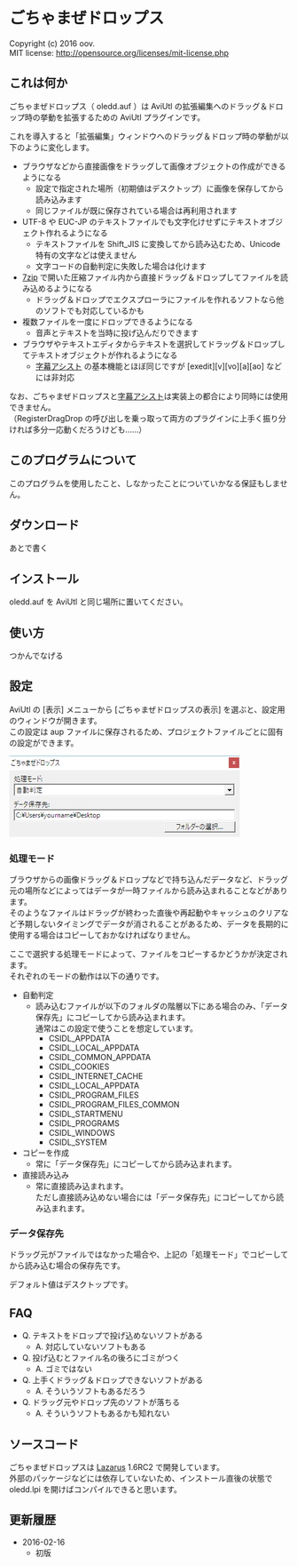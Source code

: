 ﻿ごちゃまぜドロップス
==============

Copyright (c) 2016 oov.  
MIT license: http://opensource.org/licenses/mit-license.php

これは何か
----------

ごちゃまぜドロップス（ oledd.auf ）は AviUtl の拡張編集へのドラッグ＆ドロップ時の挙動を拡張するための AviUtl プラグインです。

これを導入すると「拡張編集」ウィンドウへのドラッグ＆ドロップ時の挙動が以下のように変化します。

- ブラウザなどから直接画像をドラッグして画像オブジェクトの作成ができるようになる
  - 設定で指定された場所（初期値はデスクトップ）に画像を保存してから読み込みます
  - 同じファイルが既に保存されている場合は再利用されます
- UTF-8 や EUC-JP のテキストファイルでも文字化けせずにテキストオブジェクト作れるようになる
  - テキストファイルを Shift_JIS に変換してから読み込むため、Unicode 特有の文字などは使えません
  - 文字コードの自動判定に失敗した場合は化けます
- [7zip](https://sevenzip.osdn.jp/) で開いた圧縮ファイル内から直接ドラッグ＆ドロップしてファイルを読み込めるようになる
  - ドラッグ＆ドロップでエクスプローラにファイルを作れるソフトなら他のソフトでも対応しているかも
- 複数ファイルを一度にドロップできるようになる
  - 音声とテキストを当時に投げ込んだりできます
- ブラウザやテキストエディタからテキストを選択してドラッグ＆ドロップしてテキストオブジェクトが作れるようになる
  - [字幕アシスト](http://aoytsk.blog.jp/aviutl/1412254.html) の基本機能とほぼ同じですが [exedit][v][vo][a][ao] などには非対応

なお、ごちゃまぜドロップスと[字幕アシスト](http://aoytsk.blog.jp/aviutl/1412254.html)は実装上の都合により同時には使用できません。  
（RegisterDragDrop の呼び出しを乗っ取って両方のプラグインに上手く振り分ければ多分一応動くだろうけども……）

このプログラムについて
----------------------

このプログラムを使用したこと、しなかったことについていかなる保証もしません。

ダウンロード
------------

あとで書く

インストール
------------

oledd.auf を AviUtl と同じ場所に置いてください。

使い方
------

つかんでなげる

設定
----

AviUtl の [表示] メニューから [ごちゃまぜドロップスの表示] を選ぶと、設定用のウィンドウが開きます。  
この設定は aup ファイルに保存されるため、プロジェクトファイルごとに固有の設定ができます。

![設定のスクリーンショット](img/setting.png "設定のスクリーンショット")

### 処理モード

ブラウザからの画像ドラッグ＆ドロップなどで持ち込んだデータなど、ドラッグ元の場所などによってはデータが一時ファイルから読み込まれることなどがあります。  
そのようなファイルはドラッグが終わった直後や再起動やキャッシュのクリアなど予期しないタイミングでデータが消されることがあるため、データを長期的に使用する場合はコピーしておかなければなりません。

ここで選択する処理モードによって、ファイルをコピーするかどうかが決定されます。  
それぞれのモードの動作は以下の通りです。  

- 自動判定
  - 読み込むファイルが以下のフォルダの階層以下にある場合のみ、「データ保存先」にコピーしてから読み込まれます。  
  通常はこの設定で使うことを想定しています。
    - CSIDL_APPDATA
    - CSIDL_LOCAL_APPDATA
    - CSIDL_COMMON_APPDATA
    - CSIDL_COOKIES
    - CSIDL_INTERNET_CACHE
    - CSIDL_LOCAL_APPDATA
    - CSIDL_PROGRAM_FILES
    - CSIDL_PROGRAM_FILES_COMMON
    - CSIDL_STARTMENU
    - CSIDL_PROGRAMS
    - CSIDL_WINDOWS
    - CSIDL_SYSTEM
- コピーを作成
  - 常に「データ保存先」にコピーしてから読み込まれます。
- 直接読み込み
  - 常に直接読み込まれます。   
  ただし直接読み込めない場合には「データ保存先」にコピーしてから読み込まれます。

### データ保存先

ドラッグ元がファイルではなかった場合や、上記の「処理モード」でコピーしてから読み込む場合の保存先です。

デフォルト値はデスクトップです。

FAQ
---

- Q. テキストをドロップで投げ込めないソフトがある
  - A. 対応していないソフトもある
- Q. 投げ込むとファイル名の後ろにゴミがつく
  - A. ゴミではない
- Q. 上手くドラッグ＆ドロップできないソフトがある
  - A. そういうソフトもあるだろう
- Q. ドラッグ元やドロップ先のソフトが落ちる
  - A. そういうソフトもあるかも知れない

ソースコード
------------

ごちゃまぜドロップスは [Lazarus](http://www.lazarus-ide.org/) 1.6RC2 で開発しています。  
外部のパッケージなどには依存していないため、インストール直後の状態で oledd.lpi を開けばコンパイルできると思います。

更新履歴
--------

- 2016-02-16
  - 初版
